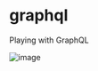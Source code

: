# graphql
Playing with GraphQL

![image](https://github.com/KunalSin9h/graphql/assets/82411321/49757eff-53e3-4453-8288-9a8fcad649d3)

